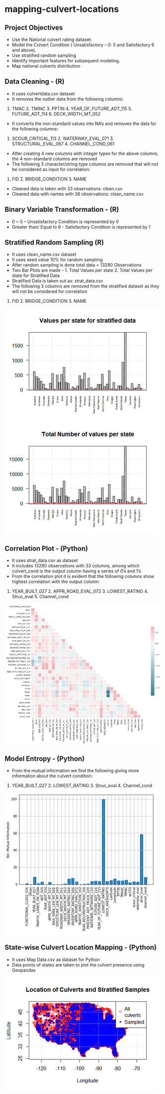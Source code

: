 # mapping-culvert-locations

## Project Objectives

* Use the National culvert rating dataset:
* Model the Culvert Condition ( Unsatisfactory – 0: 5 and Satisfactory 6 and above).
* Use stratified random sampling
* Identify important features for subsequent modeling. 
* Map national culverts distribution

## Data Cleaning - (R)

* It uses culvertdata.csv dataset
* It removes the outlier data from the following columns:  
1. TMAC 2. TMINC 3. PPTIN 4. YEAR_OF_FUTURE_ADT_115 5. FUTURE_ADT_114 6. DECK_WIDTH_MT_052  
* It converts the non-standard values into NA’s and removes the data for the following columns:  
1. SCOUR_CRITICAL_113 2. WATERWAY_EVAL_071 3. STRUCTURAL_EVAL_067 4. CHANNEL_COND_061  
* After creating 4 new columns with integer types for the above columns, the 4 non-standard columns are removed
* The following 3 character/string type columns are removed that will not be considered as input for correlation: 
1. FID 2. BRIDGE_CONDITION 3. NAME  
* Cleaned data is taken with 33 observations: clean.csv
* Cleaned data with names with 36 observations: clean_name.csv

## Binary Variable Transformation - (R)

* 0 ~ 5 – Unsatisfactory Condition is represented by 0
* Greater than/ Equal to 6 - Satisfactory Condition is represented by 1

## Stratified Random Sampling (R)
* It uses clean_name.csv dataset
* It uses seed value 10% for random sampling
* After random sampling is done total data = 13280 Observations
* Two Bar Plots are made - 1. Total Values per state 2. Total Values per state for Stratified Data
* Stratified Data is taken out as: strat_data.csv
* The following 3 columns are removed from the stratified dataset as they will not be considered for correlation  
1. FID 2. BRIDGE_CONDITION 3. NAME

<img src="images/1. Bar Plot_Stratified.png">          <img src="images/2. Bar Plot_Total.png">

## Correlation Plot - (Python)

* It uses strat_data.csv as dataset
* It includes 13280 observations with 33 columns, among which culvert_cond is the output column having a series of 0’s and 1’s
* From the correlation plot it is evident that the following columns show highest correlation with the output column:
1. YEAR_BUILT_027 2. APPR_ROAD_EVAL_072 3. LOWEST_RATING 4. Struc_eval 5. Channel_cond

<img src="images/3. Correlation Plot.png">

## Model Entropy - (Python)

* From the mutual information we find the following giving more information about the culvert condition:
1. YEAR_BUILT_027 2. LOWEST_RATING 3. Struc_eval 4. Channel_cond

<img src="images/4. Model Entropy.png">


## State-wise Culvert Location Mapping - (Python) 

* It uses Map Data.csv as dataset for Python
* Data points of states are taken to plot the culvert presence using Geopandas

<img src="images/5. Culvert Location Map.png">
